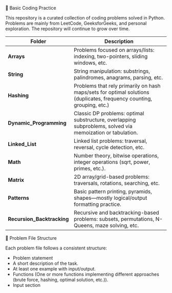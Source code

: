 🐍 Basic Coding Practice

This repository is a curated collection of coding problems solved in Python.
Problems are mainly from LeetCode, GeeksforGeeks, and personal exploration.
The repository will continue to grow over time.

| Folder                     | Description                                                                                                           |
| -------------------------- | --------------------------------------------------------------------------------------------------------------------- |
| **Arrays**                 | Problems focused on arrays/lists: indexing, two-pointers, sliding windows, etc.                                       |
| **String**                 | String manipulation: substrings, palindromes, anagrams, parsing, etc.                                                 |
| **Hashing**                | Problems that rely primarily on hash maps/sets for optimal solutions (duplicates, frequency counting, grouping, etc.) |
| **Dynamic_Programming**    | Classic DP problems: optimal substructure, overlapping subproblems, solved via memoization or tabulation.             |
| **Linked_List**            | Linked list problems: traversal, reversal, cycle detection, etc.                                                      |
| **Math**                   | Number theory, bitwise operations, integer operations (sqrt, power, primes, etc.).                                    |
| **Matrix**                 | 2D array/grid-based problems: traversals, rotations, searching, etc.                                                  |
| **Patterns**               | Basic pattern printing, pyramids, shapes—mostly logical/output formatting practice.                                   |
| **Recursion_Backtracking** | Recursive and backtracking-based problems: subsets, permutations, N-Queens, maze solving, etc.                        |


📂 Problem File Structure

Each problem file follows a consistent structure:

- Problem statement
- A short description of the task.
- At least one example with input/output.
- Functions (One or more functions implementing different approaches (brute force, hashing, optimal solution, etc.)).
- Input section

